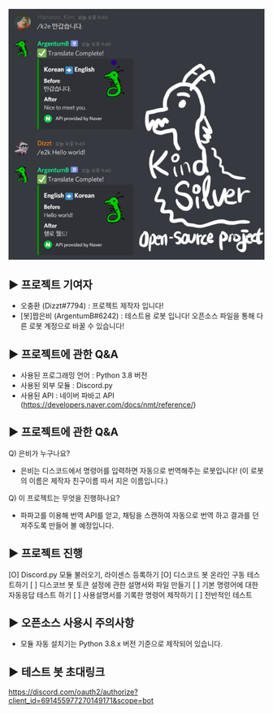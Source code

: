 ![ex_말잘듣는 은비](./title.png)


▶ 프로젝트 기여자
------

- 오충환 (Dizzt#7794) : 프로젝트 제작자 입니다!
- [봇]짭은비 (ArgentumB#6242) : 테스트용 로봇 입니다! 오픈소스 파일을 통해 다른 로봇 계정으로 바꿀 수 있습니다!



▶ 프로젝트에 관한 Q&A
------

- 사용된 프로그래밍 언어 : Python 3.8 버전
- 사용된 외부 모듈 : Discord.py
- 사용된 API : 네이버 파바고 API (https://developers.naver.com/docs/nmt/reference/)



▶ 프로젝트에 관한 Q&A
------

Q) 은비가 누구나요?
- 은비는 디스코드에서 명령어를 입력하면 자동으로 번역해주는 로봇입니다! (이 로봇의 이름은 제작자 친구이름 따서 지은 이름입니다.)

Q) 이 프로젝트는 무엇을 진행하나요? 
- 파파고를 이용해 번역 API를 얻고, 채팅을 스캔하여 자동으로 번역 하고 결과를 던져주도록 만들어 볼 예정입니다.



▶ 프로젝트 진행
------

[O] Discord.py 모듈 불러오기, 라이센스 등록하기
[O] 디스코드 봇 온라인 구동 테스트하기
[ ] 디스코브 봇 토큰 설정에 관한 설명서와 파일 만들기
[ ] 기본 명령어에 대한 자동응답 테스트 하기
[ ] 사용설명서를 기록한 명령어 제작하기
[ ] 전반적인 테스트



▶ 오픈소스 사용시 주의사항
------

- 모듈 자동 설치기는 Python 3.8.x 버전 기준으로 제작되어 있습니다.



▶ 테스트 봇 초대링크
------

https://discord.com/oauth2/authorize?client_id=691455977270149171&scope=bot
